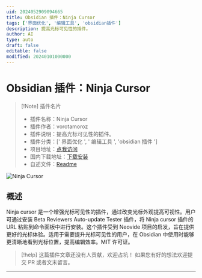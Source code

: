 ```yaml
---
uid: 2024052909094665
title: Obsidian 插件：Ninja Cursor
tags: ['界面优化', '编辑工具', 'obsidian插件']
description: 提高光标可见性的插件。
author: AI
type: auto
draft: false
editable: false
modified: 20240101000000
---
```


# Obsidian 插件：Ninja Cursor

> [!Note] 插件名片
> - 插件名称：Ninja Cursor
> - 插件作者：vorotamoroz
> - 插件说明：提高光标可见性的插件。
> - 插件分类：[' 界面优化 ', ' 编辑工具 ', 'obsidian 插件 ']
> - 项目地址：[点我访问](https://github.com/vrtmrz/ninja-cursor)
> - 国内下载地址：[下载安装](https://pkmer.cn/products/plugin/pluginMarket/?ninja-cursor)
> - 自述文件：[Readme](https://ghproxy.net/https://raw.githubusercontent.com/vrtmrz/ninja-cursor/main/README.md)

![Ninja Cursor](https://cdn.pkmer.cn/covers/ninja-cursor_new.gif!pkmer)

## 概述

Ninja cursor 是一个增强光标可见性的插件，通过改变光标外观提高可视性。用户可通过安装 Beta Reviewers Auto-update Tester 插件，将 Ninja cursor 插件的 URL 粘贴到命令面板中进行安装。这个插件受到 Neovide 项目的启发，旨在提供更好的光标体验。适用于需要提升光标可见性的用户，在 Obsidian 中使用时能够更清晰地看到光标位置，提高编辑效率。MIT 许可证。

> [!help]
> 这篇插件文章还没有人贡献，欢迎占坑！
> 如果您有好的想法欢迎提交 PR 或者文末留言。

---



